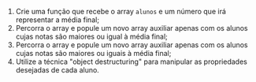 1. Crie uma função que recebe o array `alunos` e um número que irá representar a média final;
2. Percorra o array e popule um novo array auxiliar apenas com os alunos cujas notas são maiores ou igual à média final;
2. Percorra o array e popule um novo array auxiliar apenas com os alunos cujas notas são maiores ou iguais à média final;
3. Utilize a técnica "object destructuring" para manipular as propriedades desejadas de cada aluno.
